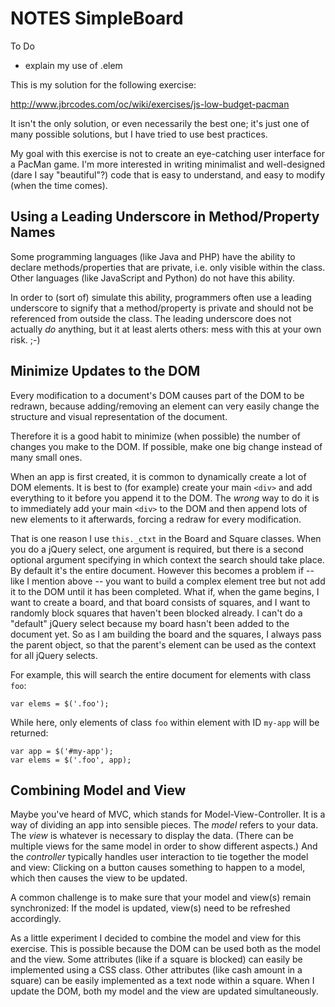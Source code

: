 NOTES SimpleBoard
=================


To Do
- explain my use of .elem



This is my solution for the following exercise:

http://www.jbrcodes.com/oc/wiki/exercises/js-low-budget-pacman

It isn't the only solution, or even necessarily the best one; 
it's just one of many possible solutions, but I have tried to use 
best practices.

My goal with this exercise is not to create an eye-catching user interface for
a PacMan game. I'm more interested in writing minimalist and well-designed
(dare I say "beautiful"?) code that is easy to understand, and easy to
modify (when the time comes).


## Using a Leading Underscore in Method/Property Names

Some programming languages (like Java and PHP) have the ability to declare methods/properties that are private, i.e. only visible within the class. Other languages (like JavaScript and Python) do not have this ability.

In order to (sort of) simulate this ability, programmers often use a leading underscore to signify that a method/property is private and should not be referenced from outside the class. The leading underscore does not actually *do* anything, but it at least alerts others: mess with this at your own risk. ;-)


## Minimize Updates to the DOM

Every modification to a document's DOM causes part of the DOM to be redrawn, because adding/removing an element can very easily change the structure and visual representation of the document.

Therefore it is a good habit to minimize (when possible) the number of changes you make to the DOM. If possible, make one big change instead of many small ones.

When an app is first created, it is common to dynamically create a lot of DOM elements. It is best to (for example) create your main `<div>` and add everything to it before you append it to the DOM. The *wrong* way to do it is to immediately add your main `<div>` to the DOM and then append lots of new elements to it afterwards, forcing a redraw for every modification.

That is one reason I use `this._ctxt` in the Board and Square classes. When you do a jQuery select, one argument is required, but there is a second optional argument specifying in which context the search should take place. By default it's the entire document. However this becomes a problem if -- like I mention above -- you want to build a complex element tree but not add it to the DOM until it has been completed. What if, when the game begins, I want to create a board, and that board consists of squares, and I want to randomly block squares that haven't been blocked already. I can't do a "default" jQuery select because my board hasn't been added to the document yet. So as I am building the board and the squares, I always pass the parent object, so that the parent's element can be used as the context for all jQuery selects.

For example, this will search the entire document for elements with class `foo`:
```
var elems = $('.foo');
```

While here, only elements of class `foo` within element with ID `my-app` will be returned:
```
var app = $('#my-app');
var elems = $('.foo', app);
```


## Combining Model and View

Maybe you've heard of MVC, which stands for Model-View-Controller. It is a way of dividing an app into sensible pieces. The *model* refers to your data. The *view* is whatever is necessary to display the data. (There can be multiple views for the same model in order to show different aspects.) And the *controller* typically handles user interaction to tie together the model and view: Clicking on a button causes something to happen to a model, which then causes the view to be updated.

A common challenge is to make sure that your model and view(s) remain synchronized: If the model is updated, view(s) need to be refreshed accordingly.

As a little experiment I decided to combine the model and view for this exercise. This is possible because the DOM can be used both as the model and the view. Some attributes (like if a square is blocked) can easily be implemented using a CSS class. Other attributes (like cash amount in a square) can be easily implemented as a text node within a square. When I update the DOM, both my model and the view are updated simultaneously.